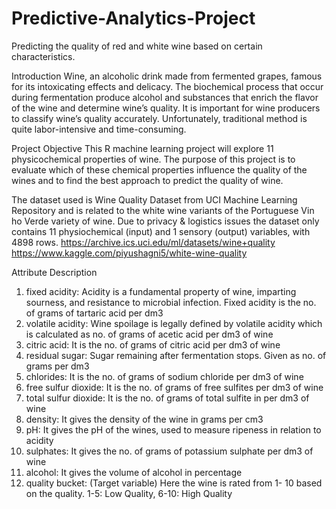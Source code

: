 # Predictive-Analytics-Project
Predicting the quality of red and white wine based on certain characteristics.

Introduction
Wine, an alcoholic drink made from fermented grapes, famous for its intoxicating effects and delicacy. The biochemical process that occur during fermentation produce alcohol and substances that enrich the flavor of the wine and determine wine’s quality. It is important for wine producers to classify wine’s quality accurately. Unfortunately, traditional method is quite labor-intensive and time-consuming.

Project Objective 
This R machine learning project will explore 11 physicochemical properties of wine. The purpose of this project is to evaluate which of these chemical properties influence the quality of the wines and to find the best approach to predict the quality of wine.

The dataset used is Wine Quality Dataset from UCI Machine Learning Repository and is related to the white wine variants of the Portuguese Vin ho Verde variety of wine. Due to privacy & logistics issues the dataset only contains 11 physiochemical (input) and 1 sensory (output) variables, with 4898 rows.
https://archive.ics.uci.edu/ml/datasets/wine+quality 
https://www.kaggle.com/piyushagni5/white-wine-quality

Attribute Description

1. fixed acidity:	Acidity is a fundamental property of wine, imparting sourness, and resistance to microbial infection. Fixed acidity is the no. of grams of tartaric acid per dm3
2. volatile acidity:	Wine spoilage is legally defined by volatile acidity which is calculated as no. of grams of acetic acid per dm3 of wine
3. citric acid:	It is the no. of grams of citric acid per dm3 of wine
4. residual sugar:	Sugar remaining after fermentation stops. Given as no. of grams per dm3
5. chlorides:	It is the no. of grams of sodium chloride per dm3 of wine
6. free sulfur dioxide:	It is the no. of grams of free sulfites per dm3 of wine
7. total sulfur dioxide:	It is the no. of grams of total sulfite in per dm3 of wine
8. density:	It gives the density of the wine in grams per cm3
8. pH:	It gives the pH of the wines, used to measure ripeness in relation to acidity
10. sulphates:	It gives the no. of grams of potassium sulphate per dm3 of wine
11. alcohol:	It gives the volume of alcohol in percentage
12. quality bucket: (Target variable)	Here the wine is rated from 1- 10 based on the quality. 1-5: Low Quality, 6-10: High Quality
